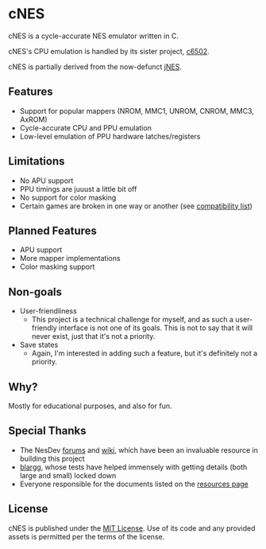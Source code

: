 # cNES

cNES is a cycle-accurate NES emulator written in C.

cNES's CPU emulation is handled by its sister project,
[c6502](https://github.com/caseif/c6502).

cNES is partially derived from the now-defunct
[jNES](https://github.com/caseif/jNES).

## Features

- Support for popular mappers (NROM, MMC1, UNROM, CNROM, MMC3, AxROM)
- Cycle-accurate CPU and PPU emulation
- Low-level emulation of PPU hardware latches/registers

## Limitations

- No APU support
- PPU timings are juuust a little bit off
- No support for color masking
- Certain games are broken in one way or another (see [compatibility list](https://github.com/caseif/cNES/wiki/Compatibility))

## Planned Features

- APU support
- More mapper implementations
- Color masking support

## Non-goals

- User-friendliness
  - This project is a technical challenge for myself, and as such a
    user-friendly interface is not one of its goals. This is not to say that
    it will never exist, just that it's not a priority.
- Save states
  - Again, I'm interested in adding such a feature, but it's definitely not a
    priority.

## Why?

Mostly for educational purposes, and also for fun.

## Special Thanks

- The NesDev [forums](https://forums.nesdev.com/) and
  [wiki](http://wiki.nesdev.com), which have been an invaluable resource in
  building this project
- [blargg](http://blargg.8bitalley.com/), whose tests have helped immensely with
  getting details (both large and small) locked down
- Everyone responsible for the documents listed on the
  [resources page](doc/RESOURCES.md)

## License

cNES is published under the [MIT License](https://opensource.org/licenses/MIT).
Use of its code and any provided assets is permitted per the terms of the
license.
